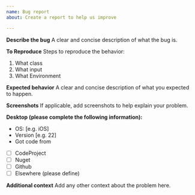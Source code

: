 ```yaml
---
name: Bug report
about: Create a report to help us improve

---
```


**Describe the bug**
A clear and concise description of what the bug is.

**To Reproduce**
Steps to reproduce the behavior:
1. What class
2. What input
3. What Environment 

**Expected behavior**
A clear and concise description of what you expected to happen.

**Screenshots**
If applicable, add screenshots to help explain your problem.

**Desktop (please complete the following information):**
 - OS: [e.g. iOS]
 - Version [e.g. 22]
 - Got code from
- [ ] CodeProject
- [ ] Nuget
- [ ] Github
- [ ] Elsewhere (please define)

**Additional context**
Add any other context about the problem here.
